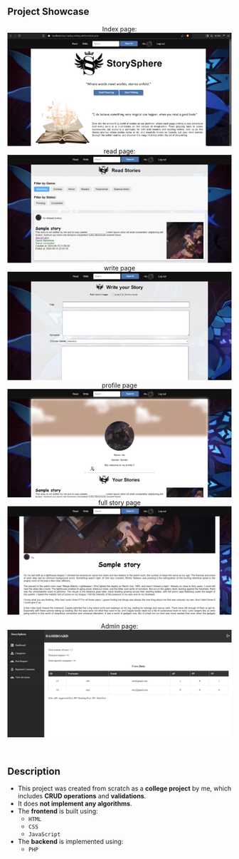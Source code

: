 ## Project Showcase

<div align="center">
Index page:
<img src="githubImages/index.png"  />
read page:
<img src="githubImages/read.png"  />
write page
<img src="githubImages/write1.png"  />
profile page
<img src="githubImages/profile1.png"  />
full story page
<img src="githubImages/fullStory1.png"  />

Admin page:
<img src="githubImages/adminDashboard.png"  />
</div><br>

## Description

- This project was created from scratch as a **college project** by me, which includes **CRUD operations** and **validations**.
- It does **not implement any algorithms**.
- The **frontend** is built using:
  - `HTML`
  - `CSS`
  - `JavaScript`
- The **backend** is implemented using:
  - `PHP`
